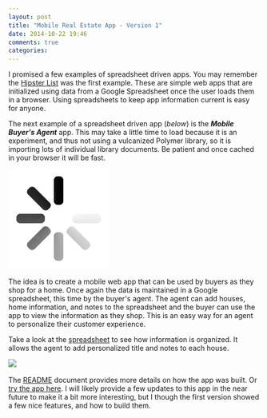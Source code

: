 ```yaml
---
layout: post
title: "Mobile Real Estate App - Version 1"
date: 2014-10-22 19:46
comments: true
categories: 
---
```

    
I promised a few examples of spreadsheet driven apps. You may remember the [Hipster List](http://rwx.io/blog/2014/10/15/spreadsheet-driven-web-apps/) was the first example. These are simple web apps that are initialized using data from a Google Spreadsheet once the user loads them in a browser. Using spreadsheets to keep app information current is easy for anyone.

The next example of a spreadsheet driven app (_below_) is the ___Mobile Buyer's Agent___ app. This may take a little time to load because it is an experiment, and thus not using a vulcanized Polymer library, so it is importing lots of individual library documents. Be patient and once cached in your browser it will be fast.

<div id="over">
  <script type="text/javascript">  
    function hideLoading() { 
      document.getElementById('divLoading').style.display = "none"; 
      document.getElementById('divFrameHolder').style.display = "block"; 
    } 
  </script>
  <div id="divLoading"> 
  <img src="/images/loading-gif-animation.gif" alt="" /> 
  </div>
  <div id="divFrameHolder" style="display:none"> 
    <iframe  src="https://fooqri.poggr.com/pe16vKTbVLg::16" onload="hideLoading()"  seamless="seamless"></iframe>
  </div>
</div>

The idea is to create a mobile web app that can be used by buyers as they shop for a home. Once again the data is maintained in a Google spreadsheet, this time by the buyer's agent. The agent can add houses, home information, and notes to the spreadsheet and the buyer can use the app to view the information as they shop. This is an easy way for an agent to personalize their customer experience.

Take a look at the [spreadsheet](https://docs.google.com/spreadsheet/ccc?key=0Ahy9ODkMXc1GdEhuM1gxY1g0ckwwWl9RSzNGTGQwemc&usp=sharing#gid=4) to see how information is organized. It allows the agent to add personalized title and notes to each house.

<a href="//docs.google.com/spreadsheet/ccc?key=0Ahy9ODkMXc1GdEhuM1gxY1g0ckwwWl9RSzNGTGQwemc&usp=sharing#gid=4"><img class="spreadsheet-screen" src="//s3.amazonaws.com/goddip-poggs/pe16vKTbVLg/spreadsheet.png"></a>

The [README](https://fooqri.poggr.com/pe16vKTbVLg:dgkE6vtp-4Ll::16) document provides  more details on how the app was built. Or [try the app here](https://fooqri.poggr.com/pe16vKTbVLg::16). I will likely provide a few updates to this app in the near future to make it a bit more interesting, but I though the first version showed a few nice features, and how to build them.
